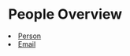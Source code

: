 # People Overview
<list>
<li><a href="people-person.md">Person</a></li>
<li><a href="people-email.md">Email</a></li>
</list>

